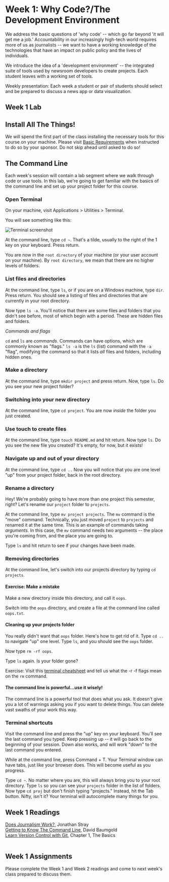 # Week 1: Why Code?/The Development Environment


We address the basic questions of 'why code' -- which go far beyond 'it will get me a job.' Accountability in our increasingly high-tech world requires more of us as journalists -- we want to have a working knowledge of the technologies that have an impact on public policy and the lives of individuals.

We introduce the idea of a 'development environment' -- the integrated suite of tools used by newsroom developers to create projects. Each student leaves with a working set of tools.

Weekly presentation: Each week a student or pair of students should select and be prepared to discuss a news app or data visualization.

## Week 1 Lab

## Install All The Things!

We will spend the first part of the class installing the necessary tools for this course on your machine. Please visit [Basic Requirements](basic-requirements.md) when instructed to do so by your sponsor. Do not skip ahead until asked to do so!

## The Command Line

Each week's session will contain a lab segment where we walk through code or use tools. In this lab, we're going to get familiar with the basics of the command line and set up your project folder for this course.

### Open Terminal

On your machine, visit Applications > Utilities > Terminal.

You will see something like this:

![Terminal screenshot]("/images/terminal.png")

At the command line, type `cd ~`. That's a tilde, usually to the right of the 1 key on your keyboard. Press return.

You are now in the `root directory` of your machine (or your user account on your machine). By `root directory`, we mean that there are no higher levels of folders.

### List files and directories

At the command line, type `ls`, or if you are on a Windows machine, type `dir`. Press return. You should see a listing of files and directories that are currently in your root directory.

Now type `ls -a`. You'll notice that there are some files and folders that you didn't see before, most of which begin with a period. These are hidden files and folders.

*Commands and flags*

`cd` and `ls` are *commands.* Commands can have options, which are commonly known as "flags." `ls -a` is the `ls` (list) command with the `-a` "flag", modifying the command so that it lists *all* files and folders, including hidden ones.

### Make a directory

At the command line, type `mkdir project` and press return. Now, type `ls`. Do you see your new project folder?

### Switching into your new directory

At the command line, type `cd project`. You are now *inside* the folder you just created.

### Use touch to create files

At the command line, type `touch README.md` and hit return. Now type `ls`. Do you see the new file you created? It's empty, for now, but it exists!

### Navigate up and out of your directory

At the command line, type `cd ..` Now you will notice that you are one level "up" from your project folder, back in the root directory.

### Rename a directory

Hey! We're probably going to have more than one project this semester, right? Let's rename our `project` folder to `projects`.

At the command line, type `mv project projects`. The `mv` command is the "move" command. Technically, you just moved `project` to `projects` and renamed it at the same time. This is an example of commands taking *arguments.* In this case, the `mv` command needs two arguments -- the place you're coming from, and the place you are going to.

Type `ls` and hit return to see if your changes have been made.

### Removing directories

At the command line, let's switch into our projects directory by typing `cd projects`.

#### Exercise: Make a mistake

Make a new directory inside this directory, and call it `oops`.

Switch into the `oops` directory, and create a file at the command line called `oops.txt`.

#### Cleaning up your projects folder

You really didn't want that `oops` folder. Here's how to get rid of it. Type `cd ..` to navigate "up" one level. Type `ls`, and you should see the `oops` folder.

Now type `rm -rf oops`.

Type `ls` again. Is your folder gone?

Exercise: Visit this [terminal cheatsheet](https://gist.github.com/poopsplat/7195274) and tell us what the -r -f flags mean on the `rm` command.

#### The command line is powerful...use it wisely!

The command line is a powerful tool that does what you ask. It doesn't give you a lot of warnings asking you if you want to delete things. You can delete vast swaths of your work this way.

### Terminal shortcuts

Visit the command line and press the "up" key on your keyboard. You'll see the last command you typed. Keep pressing up -- it will go back to the beginning of your session. Down also works, and will work "down" to the last command you entered.

While at the command line, press Command + T. Your Terminal window can have tabs, just like your browser does. This will become useful as you progress.

Type `cd ~`. No matter where you are, this will always bring you to your root directory. Type `ls` so you can see your `projects` folder in the list of folders. Now type `cd proj` but don't finish typing "projects." Instead, hit the Tab button. Nifty, isn't it? Your terminal will autocomplete many things for you.



## Week 1 Readings

[Does Journalism Work?](http://jonathanstray.com/does-journalism-work), Jonathan Stray<br>
[Getting to Know The Command Line](https://www.davidbaumgold.com/tutorials/command-line/), David Baumgold<br>
[Learn Version Control with Git](https://www.git-tower.com/learn/git/ebook/en/command-line/introduction#start), Chapter 1, The Basics<br><br>

## Week 1 Assignments

Please complete the Week 1 and Week 2 readings and come to next week's class prepared to discuss them.
